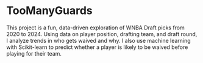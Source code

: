 # TooManyGuards
This project is a fun, data-driven exploration of WNBA Draft picks from 2020 to 2024. Using data on player position, drafting team, and draft round, I analyze trends in who gets waived and why. I also use machine learning with Scikit-learn to predict whether a player is likely to be waived before playing for their team.
